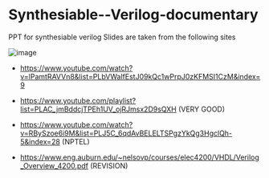 # Synthesiable--Verilog-documentary

PPT for synthesiable verilog
Slides are taken from the following sites 
 
![image](https://user-images.githubusercontent.com/54178931/122256092-5a72aa80-ceec-11eb-8121-34ca4f52746a.png)

* https://www.youtube.com/watch?v=lPamtRAVVn8&list=PLbVWalfEstJ09kQc1wPrpJ0zKFMSI1CzM&index=9 

* https://www.youtube.com/playlist?list=PLAC_jmBddcjTPEh1UV_ojRJmsx2D9sQXH (VERY GOOD)

* https://www.youtube.com/watch?v=RBySzoe6i9M&list=PLJ5C_6qdAvBELELTSPgzYkQg3HgclQh-5&index=28  (NPTEL)

* https://www.eng.auburn.edu/~nelsovp/courses/elec4200/VHDL/Verilog_Overview_4200.pdf  (REVISION)


